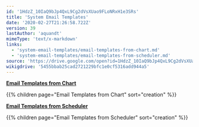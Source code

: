 ```yaml
---
id: '1HdzZ_10IaQ9bJp4QxL9Cg2dVsXUao9FLoNRxH1e3SRs'
title: 'System Email Templates'
date: '2020-02-27T21:26:58.722Z'
version: 39
lastAuthor: 'aquandt'
mimeType: 'text/x-markdown'
links:
  - 'system-email-templates/email-templates-from-chart.md'
  - 'system-email-templates/email-templates-from-scheduler.md'
source: 'https://drive.google.com/open?id=1HdzZ_10IaQ9bJp4QxL9Cg2dVsXUao9FLoNRxH1e3SRs'
wikigdrive: '5455bbab25cad2721229bfc1e0cf5316add944a5'
---
```

[**Email Templates from Chart**](system-email-templates/email-templates-from-chart.md)

{{% children page="Email Templates from Chart" sort="creation" %}}

[**Email Templates from Scheduler**](system-email-templates/email-templates-from-scheduler.md)

{{% children page="Email Templates from Scheduler" sort="creation" %}}
